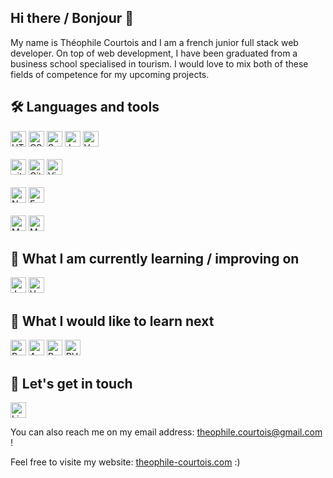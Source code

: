 ## Hi there / Bonjour 👋

My name is Théophile Courtois and I am a french junior full stack web developer. 
On top of web development, I have been graduated from a business school specialised in tourism. 
I would love to mix both of these fields of competence for my upcoming projects.

## 🛠  Languages and tools
<div>
<img src="https://img.shields.io/badge/HTML5-282C34?logo=html5&logoColor=E34F26" alt="HTML5 logo" title="HTML5" height="25" />
<img src="https://img.shields.io/badge/CSS3-282C34?logo=css3&logoColor=1572B6" alt="CSS3 logo" title="CSS3" height="25" />
<img src="https://img.shields.io/badge/Sass-282C34?logo=sass&logoColor=CC6699" alt="Sass logo" title="Sass" height="25" />
<img src="https://img.shields.io/badge/JavaScript-282C34?logo=javascript&logoColor=F7DF1E" alt="JavaScript logo" title="JavaScript" height="25" />
<img src="https://img.shields.io/badge/Vue.js-282C34?logo=vue.js&logoColor=4FC08D" alt="Vue logo" title="VueJs" height="25" />
</div>
<br/>
<div>
<img src="https://img.shields.io/badge/Git-282C34?logo=git&logoColor=F05032" alt="git logo" title="git" height="25" />
<img src="https://img.shields.io/badge/GitHub-282C34?logo=github&logoColor=FFFFFF" alt="GitHub logo" title="GitHub" height="25" />
<img src="https://img.shields.io/badge/VS%20Code-282C34?logo=visual-studio-code&logoColor=007ACC" alt="Visual Studio Code logo" title="Visual Studio Code" height="25" />
</div>
<br/>
<div>
<img src="https://img.shields.io/badge/Node.js-282C34?logo=node.js&logoColor=339933" alt="Node.js logo" title="Node.js" height="25" />
<img src="https://img.shields.io/badge/Express-282C34?logo=express&logoColor=FFFFFF" alt="Express.js logo" title="Express.js" height="25" />
</div>
<br/>
<div>
<img src="https://img.shields.io/badge/MongoDB-282C34?logo=mongodb&logoColor=47A248" alt="MongoDB logo" title="MongoDB" height="25" />
<img src="https://img.shields.io/badge/MySQL-282C34?logo=mysql&logoColor=4479A1" alt="MySQL logo" title="MySQL" height="25" />
</div>



## 📖  What I am currently learning / improving on
<img src="https://img.shields.io/badge/JavaScript-282C34?logo=javascript&logoColor=F7DF1E" alt="JavaScript logo" title="JavaScript" height="25" />
<img src="https://img.shields.io/badge/Vue.js-282C34?logo=vue.js&logoColor=4FC08D" alt="Vue logo" title="VueJs" height="25" />


## :dart: What I would like to learn next
<img src="https://img.shields.io/badge/React-282C34?logo=react&logoColor=61DAFB" alt="React logo" title="React" height="25" />
<img src="https://img.shields.io/badge/AngularJS-282C34?logo=angularjs&logoColor=E23237" alt="AngularJS logo" title="AngularJS" height="25" />
<img src="https://img.shields.io/badge/Python-282C34?logo=python&logoColor=3776AB" alt="Python logo" title="Python" height="25" />
<img src="https://img.shields.io/badge/PHP-282C34?logo=php&logoColor=3776AB" alt="PHP logo" title="PHP" height="25" />




## :speech_balloon:  Let's get in touch

[<img src="https://img.shields.io/badge/LinkedIn-282C34?logo=linkedin&logoColor=0077B5" alt="LinkedIn logo" title="LinkedIn" height="25" />](https://www.linkedin.com/in/th%C3%A9ophile-courtois-595a9b136)

You can also reach me on my email address: theophile.courtois@gmail.com !

Feel free to visite my website: [theophile-courtois.com](https://theophile-courtois.com/) :)



